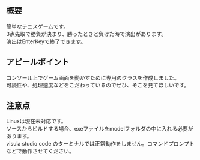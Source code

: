 ## 概要
簡単なテニスゲームです。  
3点先取で勝負が決まり、勝ったときと負けた時で演出があります。   
演出はEnterKeyで終了できます。  

## アピールポイント
コンソール上でゲーム画面を動かすために専用のクラスを作成しました。  
可読性や、処理速度などをこだわっているのでぜひ、そこを見てほしいです。  

## 注意点
Linuxは現在未対応です。  
ソースからビルドする場合、exeファイルをmodelフォルダの中に入れる必要があります。  
visula studio code のターミナルでは正常動作をしません。コマンドプロンプトなどで動作させてください。  

